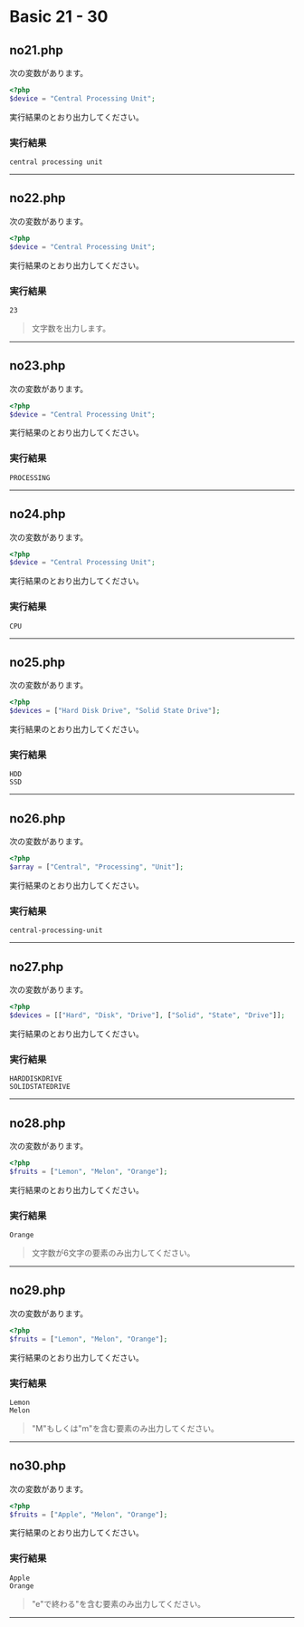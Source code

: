 # Basic 21 - 30

## no21.php

次の変数があります。

```php
<?php
$device = "Central Processing Unit";
```

実行結果のとおり出力してください。

### 実行結果

```
central processing unit
```

---

## no22.php

次の変数があります。

```php
<?php
$device = "Central Processing Unit";
```

実行結果のとおり出力してください。

### 実行結果

```
23
```

> 文字数を出力します。

---

## no23.php

次の変数があります。

```php
<?php
$device = "Central Processing Unit";
```

実行結果のとおり出力してください。

### 実行結果

```
PROCESSING
```

---

## no24.php

次の変数があります。

```php
<?php
$device = "Central Processing Unit";
```

実行結果のとおり出力してください。

### 実行結果

```
CPU
```

---


## no25.php

次の変数があります。

```php
<?php
$devices = ["Hard Disk Drive", "Solid State Drive"];
```

実行結果のとおり出力してください。

### 実行結果

```
HDD
SSD
```

---


## no26.php

次の変数があります。

```php
<?php
$array = ["Central", "Processing", "Unit"];
```

実行結果のとおり出力してください。

### 実行結果

```
central-processing-unit
```

---


## no27.php

次の変数があります。

```php
<?php
$devices = [["Hard", "Disk", "Drive"], ["Solid", "State", "Drive"]];
```

実行結果のとおり出力してください。

### 実行結果

```
HARDDISKDRIVE
SOLIDSTATEDRIVE
```

---


## no28.php

次の変数があります。

```php
<?php
$fruits = ["Lemon", "Melon", "Orange"];
```

実行結果のとおり出力してください。

### 実行結果

```
Orange
```

> 文字数が6文字の要素のみ出力してください。

---


## no29.php

次の変数があります。

```php
<?php
$fruits = ["Lemon", "Melon", "Orange"];
```

実行結果のとおり出力してください。

### 実行結果

```
Lemon
Melon
```

> "M"もしくは"m"を含む要素のみ出力してください。

---


## no30.php

次の変数があります。

```php
<?php
$fruits = ["Apple", "Melon", "Orange"];
```

実行結果のとおり出力してください。

### 実行結果

```
Apple
Orange
```

> "e"で終わる"を含む要素のみ出力してください。

---


